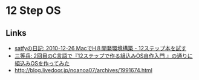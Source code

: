 # 12 Step OS

## Links

- [satfyの日記: 2010-12-26 MacでH８開発環境構築 - 12ステップ本を試す](http://d.hatena.ne.jp/satfy/20101226)
- [三等兵: 2回目のC言語で『12ステップで作る組込みOS自作入門 』の通りに組込みOSを作ってみた](http://d.hatena.ne.jp/sandai/20120917/p1)
- http://blog.livedoor.jp/noanoa07/archives/1991674.html
